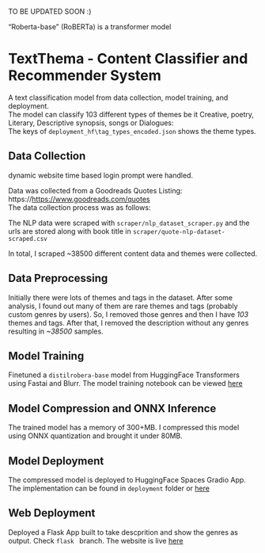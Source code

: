 TO BE UPDATED SOON :)

“Roberta-base” (RoBERTa) is a transformer model 

# TextThema - Content Classifier and Recommender System

A text classification model from data collection, model training, and deployment. <br/>
The model can classify 103 different types of themes be it Creative, poetry, Literary, Descriptive synopsis, songs or Dialogues:<br/>The keys of `deployment_hf\tag_types_encoded.json` shows the theme types.

 ## Data Collection

dynamic website time based login prompt were handled.

Data was collected from a Goodreads Quotes Listing: https://https://www.goodreads.com/quotes <br/>The data collection process was as follows: 

The NLP data were scraped with `scraper/nlp_dataset_scraper.py` and the urls are stored along with book title in `scraper/quote-nlp-dataset-scraped.csv`

In total, I scraped ~38500 different content data and themes were collected. 



## Data Preprocessing

Initially there were lots of themes and tags in the dataset. After some analysis, I found out many of them are rare themes and tags (probably custom genres by users). So, I removed those genres and then I have *103* themes and tags. After that, I removed the description without any genres resulting in *~38500* samples.

## Model Training

Finetuned a `distilrobera-base` model from HuggingFace Transformers using Fastai and Blurr. The model training notebook can be viewed [here](https://github.com/msi1427/MultiLabel-Book-Genre-Classifier/blob/main/notebooks/multilabel_text_classification.ipynb)

## Model Compression and ONNX Inference

The trained model has a memory of 300+MB. I compressed this model using ONNX quantization and brought it under 80MB. 

## Model Deployment

The compressed model is deployed to HuggingFace Spaces Gradio App. The implementation can be found in `deployment` folder or [here](https://huggingface.co/spaces/tanvir-ishraq/quote-text-style-classifierr) 

<!-- <img src = "deployment/gradio_app.PNG" width="800" height="400"> -->

## Web Deployment
Deployed a Flask App built to take descprition and show the genres as output. Check `flask ` branch. The website is live [here](https://textthema-multi-classifier.onrender.com/) 

<!-- <img src = "deployment/flask_app_home.PNG" width="800" height="400">
<img src = "deployment/flask_app_results.PNG" width="800" height="200"> -->






<!-- # MultiLabel-Book-Genre-Classifier

A text classification model from data collection, model training, and deployment. <br/>
The model can classify 141 different types of book genres <br/>The keys of `deployment\genre_types_encoded.json` shows the book genres

 ## Data Collection

Data was collected from a Goodreads Website Listing: https://www.goodreads.com/list/show/264.Books_That_Everyone_Should_Read_At_Least_Once <br/>The data collection process is divided into 2 steps:

1. **Book URL Scraping:** The book urls were scraped with `scraper\book_url_scraper.py` and the urls are stored along with book title in `scraper\book_urls.csv`
2. **Book Details Scraping:** Using the urls, book description and genres are scraped with `scraper\book_details_scraper.py` and they are stored in `data\book_detils.csv`

In total, I scraped 6,313 book details

## Data Preprocessing

Initially there were *640* different genres in the dataset. After some analysis, I found out *499* of them are rare (probably custom genres by users). So, I removed those genres and then I have *141* genres. After that, I removed the description without any genres resulting in *6,104* samples.

## Model Training

Finetuned a `distilrobera-base` model from HuggingFace Transformers using Fastai and Blurr. The model training notebook can be viewed [here](https://github.com/msi1427/MultiLabel-Book-Genre-Classifier/blob/main/notebooks/multilabel_text_classification.ipynb)

## Model Compression and ONNX Inference

The trained model has a memory of 300+MB. I compressed this model using ONNX quantization and brought it under 80MB. 

## Model Deployment

The compressed model is deployed to HuggingFace Spaces Gradio App. The implementation can be found in `deployment` folder or [here](https://huggingface.co/spaces/msideadman/multilabel-book-genre-classifier) 

<img src = "deployment/gradio_app.PNG" width="800" height="400">

## Web Deployment
Deployed a Flask App built to take descprition and show the genres as output. Check `flask ` branch. The website is live [here](https://multilabel-book-genre-classifier.onrender.com) 

<img src = "deployment/flask_app_home.PNG" width="800" height="400">
<img src = "deployment/flask_app_results.PNG" width="800" height="200"> -->
